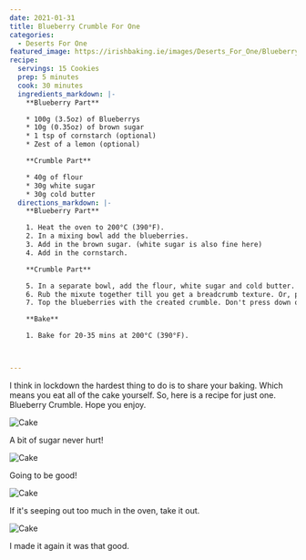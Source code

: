 ```yaml
---
date: 2021-01-31
title: Blueberry Crumble For One
categories:
  - Deserts For One
featured_image: https://irishbaking.ie/images/Deserts_For_One/Blueberry_Crumble/Image_1.jpg
recipe:
  servings: 15 Cookies
  prep: 5 minutes
  cook: 30 minutes
  ingredients_markdown: |-
    **Blueberry Part**

    * 100g (3.5oz) of Blueberrys
    * 10g (0.35oz) of brown sugar
    * 1 tsp of cornstarch (optional)
    * Zest of a lemon (optional)

    **Crumble Part**

    * 40g of flour
    * 30g white sugar
    * 30g cold butter
  directions_markdown: |-
    **Blueberry Part**

    1. Heat the oven to 200°C (390°F).
    2. In a mixing bowl add the blueberries.
    3. Add in the brown sugar. (white sugar is also fine here)
    4. Add in the cornstarch.

    **Crumble Part**

    5. In a separate bowl, add the flour, white sugar and cold butter.
    6. Rub the mixute together till you get a breadcrumb texture. Or, pop it into the food processor to mix it well.
    7. Top the blueberries with the created crumble. Don't press down on the crumble, you want some air flowing.

    **Bake**

    1. Bake for 20-35 mins at 200°C (390°F).



---
```

I think in lockdown the hardest thing to do is to share your baking. Which means you eat all of the cake yourself. So, here is a recipe for just one. Blueberry Crumble. Hope you enjoy.

![Cake](https://irishbaking.ie/images/Deserts_For_One/Blueberry_Crumble/Image_2.jpg)

A bit of sugar never hurt!

![Cake](https://irishbaking.ie/images/Deserts_For_One/Blueberry_Crumble/Image_3.jpg)

Going to be good!

![Cake](https://irishbaking.ie/images/Deserts_For_One/Blueberry_Crumble/Image_4.jpg)

If it's seeping out too much in the oven, take it out.

![Cake](https://irishbaking.ie/images/Deserts_For_One/Blueberry_Crumble/Image_5.jpg)

I made it again it was that good.
